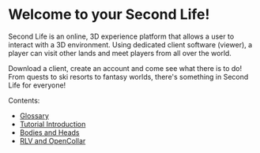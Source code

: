 # Welcome to your Second Life!

Second Life is an online, 3D experience platform that allows a user to interact with a 3D environment.  Using dedicated client software (viewer), a player can visit other lands and meet players from all over the world.

Download a client, create an account and come see what there is to do! From quests to ski resorts to fantasy worlds, there's something in Second Life for everyone!

Contents:

- [Glossary](glossary.md)
- [Tutorial Introduction](tutorials/intro.md)
- [Bodies and Heads](tutorials/body-and-head.md)
- [RLV and OpenCollar](tutorials/rlv-and-opencollar.md)
